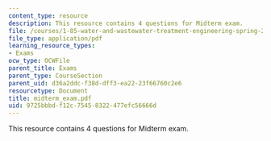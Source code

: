 ```yaml
---
content_type: resource
description: This resource contains 4 questions for Midterm exam.
file: /courses/1-85-water-and-wastewater-treatment-engineering-spring-2006/9725bbbdf12c75458322477efc56666d_midterm_exam.pdf
file_type: application/pdf
learning_resource_types:
- Exams
ocw_type: OCWFile
parent_title: Exams
parent_type: CourseSection
parent_uid: d36a2ddc-f38d-dff3-ea22-23f66760c2e6
resourcetype: Document
title: midterm_exam.pdf
uid: 9725bbbd-f12c-7545-8322-477efc56666d
---
```

This resource contains 4 questions for Midterm exam.

